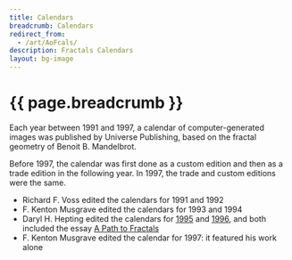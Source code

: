 ```yaml
---
title: Calendars
breadcrumb: Calendars
redirect_from:
  - /art/AoFcals/
description: Fractals Calendars
layout: bg-image
---
```

# {{ page.breadcrumb }}

Each year between 1991 and 1997,
a calendar of computer-generated images was published
by Universe Publishing,
based on the fractal geometry of Benoit B. Mandelbrot.

Before 1997, the calendar was first done as a
custom edition and then as a trade edition in the following year.
In 1997, the trade and custom editions were the same.

- Richard F. Voss edited the calendars for 1991 and 1992
- F. Kenton Musgrave edited the calendars for 1993 and 1994
- Daryl H. Hepting edited the calendars for [1995](1995.html) and [1996](1996.html), and both included the essay [A Path to Fractals](a-path-to-fractals.html)
- F. Kenton Musgrave edited the calendar for 1997: it featured his work alone
